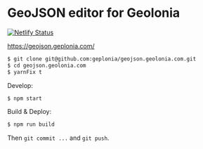 # GeoJSON editor for Geolonia

[![Netlify Status](https://api.netlify.com/api/v1/badges/1034a051-73da-45d8-b028-bef7acb1053c/deploy-status)](https://app.netlify.com/sites/geolonia-geojson-editor/deploys)

https://geojson.geplonia.com/

```bash
$ git clone git@github.com:geplonia/geojson.geolonia.com.git
$ cd geojson.geolonia.com
$ yarnFix t
```

Develop:

```bash
$ npm start
```

Build & Deploy:

```bash
$ npm run build
```

Then `git commit ...` and `git push`.
